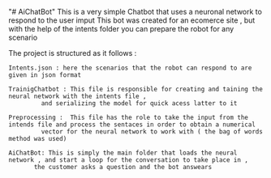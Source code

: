 "# AiChatBot" 
This is a very simple Chatbot that uses a neuronal network to respond to the user imput 
This bot was created for an ecomerce site , but with the help of the intents folder you can prepare the robot 
for any scenario

The project is structured as it follows :
	
	Intents.json : here the scenarios that the robot can respond to are given in json format
					
	TrainigChatbot : This file is responsible for creating and taining the neural network with the intents file ,
			 and serializing the model for quick acess latter to it
												
	Preprocessing :  This file has the role to take the input from the intends file and process the sentaces in order to obtain a numerical 
			 vector for the neural network to work with ( the bag of words method was used) 
								
	AiChatBot: This is simply the main folder that loads the neural network , and start a loop for the conversation to take place in , 
		   the customer asks a question and the bot answears 
